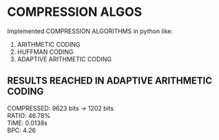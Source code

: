 # COMPRESSION ALGOS 
Implemented COMPRESSION ALGORITHMS in python like:
1. ARITHMETIC CODING
2. HUFFMAN CODING 
3. ADAPTIVE ARITHMETIC CODING 

## RESULTS REACHED IN ADAPTIVE ARITHMETIC CODING
COMPRESSED: 9623 bits -> 1202 bits<br>
RATIO: 46.78%<br> 
TIME: 0.0138s<br>
BPC: 4.26 

